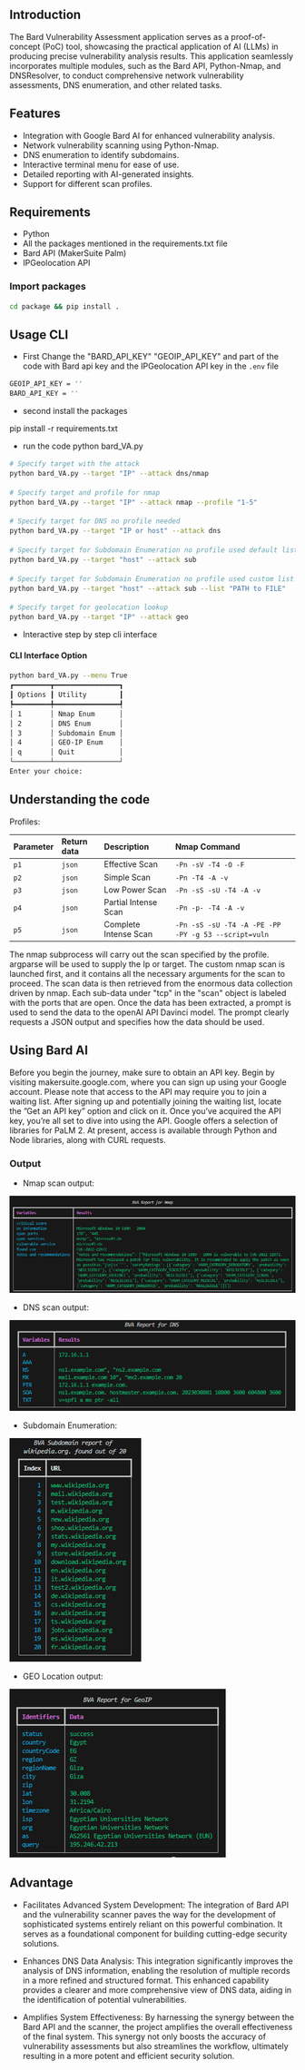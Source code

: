 ## Introduction

The Bard Vulnerability Assessment application serves as a proof-of-concept (PoC) tool, showcasing the practical application of AI (LLMs) in producing precise vulnerability analysis results. This application seamlessly incorporates multiple modules, such as the Bard API, Python-Nmap, and DNSResolver, to conduct comprehensive network vulnerability assessments, DNS enumeration, and other related tasks.

## Features

- Integration with Google Bard AI for enhanced vulnerability analysis.
- Network vulnerability scanning using Python-Nmap.
- DNS enumeration to identify subdomains.
- Interactive terminal menu for ease of use.
- Detailed reporting with AI-generated insights.
- Support for different scan profiles.

## Requirements

- Python
- All the packages mentioned in the requirements.txt file
- Bard API (MakerSuite Palm)
- IPGeolocation API

### Import packages

```bash
cd package && pip install .
```

## Usage CLI

- First Change the "BARD_API_KEY" "GEOIP_API_KEY" and part of the code with Bard api key and the IPGeolocation API key in the `.env` file

```bash
GEOIP_API_KEY = ''
BARD_API_KEY = ''
```

- second install the packages

pip install -r requirements.txt

- run the code python bard_VA.py

```bash
# Specify target with the attack
python bard_VA.py --target "IP" --attack dns/nmap

# Specify target and profile for nmap
python bard_VA.py --target "IP" --attack nmap --profile "1-5"

# Specify target for DNS no profile needed
python bard_VA.py --target "IP or host" --attack dns

# Specify target for Subdomain Enumeration no profile used default list file
python bard_VA.py --target "host" --attack sub

# Specify target for Subdomain Enumeration no profile used custom list file
python bard_VA.py --target "host" --attack sub --list "PATH to FILE"

# Specify target for geolocation lookup
python bard_VA.py --target "IP" --attack geo
```
- Interactive step by step cli interface

#### CLI Interface Option
```bash
python bard_VA.py --menu True
┏━━━━━━━━━┳━━━━━━━━━━━━━━━━┓
┃ Options ┃ Utility        ┃
┡━━━━━━━━━╇━━━━━━━━━━━━━━━━┩
│ 1       │ Nmap Enum      │
│ 2       │ DNS Enum       │
│ 3       │ Subdomain Enum │
│ 4       │ GEO-IP Enum    │
│ q       │ Quit           │
└─────────┴────────────────┘
Enter your choice:
```
## Understanding the code

Profiles:

| Parameter | Return data | Description           | Nmap Command                                          |
| :-------- | :---------- | :-------------------- | :---------------------------------------------------- |
| `p1`      | `json`      | Effective Scan        | `-Pn -sV -T4 -O -F`                                   |
| `p2`      | `json`      | Simple Scan           | `-Pn -T4 -A -v`                                       |
| `p3`      | `json`      | Low Power Scan        | `-Pn -sS -sU -T4 -A -v`                               |
| `p4`      | `json`      | Partial Intense Scan  | `-Pn -p- -T4 -A -v`                                   |
| `p5`      | `json`      | Complete Intense Scan | `-Pn -sS -sU -T4 -A -PE -PP  -PY -g 53 --script=vuln` |

The nmap subprocess will carry out the scan specified by the profile. argparse will be used to supply the Ip or target. The custom nmap scan is launched first, and it contains all the necessary arguments for the scan to proceed. The scan data is then retrieved from the enormous data collection driven by nmap. Each sub-data under "tcp" in the "scan" object is labeled with the ports that are open. Once the data has been extracted, a prompt is used to send the data to the openAI API Davinci model. The prompt clearly requests a JSON output and specifies how the data should be used.

## Using Bard AI

Before you begin the journey, make sure to obtain an API key. Begin by visiting makersuite.google.com, where you can sign up using your Google account. Please note that access to the API may require you to join a waiting list. After signing up and potentially joining the waiting list, locate the ”Get an API key” option and click on it. Once you’ve acquired the API key, you’re all set to dive into using the API. Google offers a selection of libraries for PaLM 2. At present, access is available through Python and Node libraries, along with CURL requests.

### Output

- Nmap scan output:

![Getting Started](./images/nmap.png)

- DNS scan output:

![Getting Started](./images/dns.png)

- Subdomain Enumeration:

![Getting Started](./images/sub.PNG)

- GEO Location output:

![Getting Started](./images/geo.PNG)


## Advantage

- Facilitates Advanced System Development: The integration of Bard API and the vulnerability scanner paves the way for the development of sophisticated systems entirely reliant on this powerful combination. It serves as a foundational component for building cutting-edge security solutions.

- Enhances DNS Data Analysis: This integration significantly improves the analysis of DNS information, enabling the resolution of multiple records in a more refined and structured format. This enhanced capability provides a clearer and more comprehensive view of DNS data, aiding in the identification of potential vulnerabilities.

- Amplifies System Effectiveness: By harnessing the synergy between the Bard API and the scanner, the project amplifies the overall effectiveness of the final system. This synergy not only boosts the accuracy of vulnerability assessments but also streamlines the workflow, ultimately resulting in a more potent and efficient security solution.
